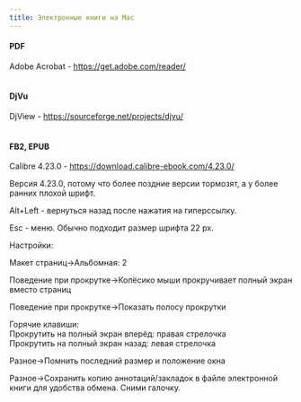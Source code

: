 ```yaml
---
title: Электронные книги на Mac
---
```


#### PDF

Adobe Acrobat - <https://get.adobe.com/reader/>
<br><br>

#### DjVu

DjView - <https://sourceforge.net/projects/djvu/>
<br><br>

#### FB2, EPUB

Calibre 4.23.0 - <https://download.calibre-ebook.com/4.23.0/>

Версия 4.23.0, потому что более поздние версии тормозят, а у более ранних плохой шрифт.

Alt+Left - вернуться назад после нажатия на гиперссылку.

Esc - меню. Обычно подходит размер шрифта 22 px.

Настройки:

Макет страниц->Альбомная: 2

Поведение при прокрутке->Колёсико мыши прокручивает полный экран вместо страниц

Поведение при прокрутке->Показать полосу прокрутки

Горячие клавиши:<br>
Прокрутить на полный экран вперёд: правая стрелочка<br>
Прокрутить на полный экран назад: левая стрелочка

Разное->Помнить последний размер и положение окна

Разное->Сохранить копию аннотаций/закладок в файле электронной книги для удобства обмена. Сними галочку.